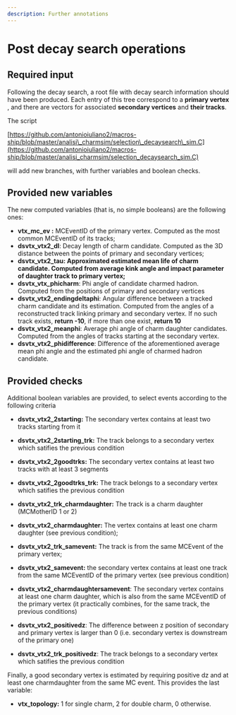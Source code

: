 ```yaml
---
description: Further annotations
---
```


# Post decay search operations

## Required input

Following the decay search, a root file with decay search information should have been produced. Each entry of this tree correspond to a **primary vertex** , and there are vectors for associated **secondary vertices** and **their tracks**.

The script 

[https://github.com/antonioiuliano2/macros-ship/blob/master/analisi\_charmsim/selection\_decaysearch\_sim.C](https://github.com/antonioiuliano2/macros-ship/blob/master/analisi_charmsim/selection_decaysearch_sim.C) 

will add new branches, with further variables and boolean checks.

## Provided new variables

The new computed variables \(that is, no simple booleans\) are the following ones:

* **vtx\_mc\_ev :** MCEventID of the primary vertex. Computed as the most common MCEventID of its tracks;
* **dsvtx\_vtx2\_dl**: Decay length of charm candidate. Computed as the 3D distance between the points of primary and secondary vertices;
* **dsvtx\_vtx2\_tau: Approximated estimated mean life of charm candidate. Computed from average kink angle and impact parameter of daughter track to primary vertex;** 
* **dsvtx\_vtx\_phicharm**: Phi angle of candidate charmed hadron. Computed from the positions of primary and secondary vertices
* **dsvtx\_vtx2\_endingdeltaphi**: Angular difference between a tracked charm candidate and its estimation. Computed from the angles of a reconstructed track linking primary and secondary vertex. If no such track exists, **return -10**, if more than one exist, **return 10**  
* **dsvtx\_vtx2\_meanphi**: Average phi angle of charm daughter candidates. Computed from the angles of tracks starting at the secondary vertex.
* **dsvtx\_vtx2\_phidifference**: Difference of the aforementioned average mean phi angle and the estimated phi angle of charmed hadron candidate.

## Provided checks

Additional boolean variables are provided, to select events according to the following criteria

* **dsvtx\_vtx2\_2starting:** The secondary vertex contains at least two tracks starting from it
* **dsvtx\_vtx2\_2starting\_trk:** The track belongs to a secondary vertex which satifies the previous condition
* **dsvtx\_vtx2\_2goodtrks:** The secondary vertex contains at least two tracks with at least 3 segments
* **dsvtx\_vtx2\_2goodtrks\_trk:** The track belongs to a secondary vertex which satifies the previous condition



* **dsvtx\_vtx2\_trk\_charmdaughter:** The track is a charm daughter \(MCMotherID 1 or 2\)
* **dsvtx\_vtx2\_charmdaughter:** The vertex contains at least one charm daughter \(see previous condition\);
* **dsvtx\_vtx2\_trk\_samevent:** The track is from the same MCEvent of the primary vertex;
* **dsvtx\_vtx2\_samevent:** the secondary vertex contains at least one track from the same MCEventID of the primary vertex \(see previous condition\) 
* **dsvtx\_vtx2\_charmdaughtersamevent**: The secondary vertex contains at least one charm daughter, which is also from the same MCEventID of the primary vertex \(it practically combines, for the same track, the previous conditions\)
* **dsvtx\_vtx2\_positivedz**: The difference between z position of secondary and primary vertex is larger than 0 \(i.e. secondary vertex is downstream of the primary one\)
* **dsvtx\_vtx2\_trk\_positivedz**: The track belongs to a secondary vertex which satifies the previous condition

Finally, a good secondary vertex is estimated by requiring positive dz and at least one charmdaughter from the same MC event. This provides the last variable:

* **vtx\_topology:** 1 for single charm, 2 for double charm, 0 otherwise.

